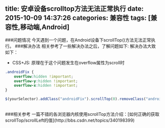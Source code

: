 title: 安卓设备scrolltop方法无法正常执行
date: 2015-10-09 14:37:26
categories: 兼容性
tags: [兼容性,移动端,Android]
---
###问题情况
今天遇到一个问题，在Android设备下scrollTop()方法无法正常执行。
###解决办法
相关参考了一些解决办法之后，了解问题如下:
解决办法大致如下：

- CSS+JS:
原理在于这个问题发生在overflow属性为scroll时

``` css
.androidFix {
    overflow:hidden !important;
    overflow-y:hidden !important;
    overflow-x:hidden !important;
}

```

``` javascript
$(yourSelector).addClass("androidFix").scrollTop(0).removeClass("androidFix");
```
<br>
###相关参考
一篇不错的各浏览器内核使用scrollTop方法介绍：[如何正确的获取scrollTop/scrollLeft的值](http://bbs.csdn.net/topics/340198399)


